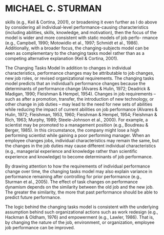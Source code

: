 # MICHAEL C. STURMAN

skills (e.g., Keil & Cortina, 2001), or broadening it even further as I do above by considering all individual-level performance-causing characteristics (including abilities, skills, knowledge, and motivation), then the focus of the model is wider and more consistent with static models of job perfo- rmance (e.g., Campbell, 1990; Motowidlo et al., 1997; Schmidt et al., 1986). Additionally, with a broader focus, the changing-subjects model can be seen as complementary to the changing tasks model rather than as a competing alternative explanation (Keil & Cortina, 2001).

The Changing Tasks Model In addition to changes in individual characteristics, performance changes may be attributable to job changes, new job roles, or revised organizational requirements. The changing tasks model predicts that an individual’s performance changes because the determinants of performance change (Alvares & Hulin, 1972; Deadrick & Madigan, 1990; Fleishman & Hempel, 1954). Changes in job requirements – such as after a promotion, transfer, the introduction of new technology, or other change in job duties – may lead to the need for new sets of abilities while reducing the impact of current abilities on job performance (Alvares & Hulin, 1972; Fleishman, 1953, 1960; Fleishman & Hempel, 1954; Fleishman & Rich, 1963; Murphy, 1989; Steele-Johnson et al., 2000). For example, a scientist may be promoted to a management position (e.g., Boudreau & Berger, 1985). In this circumstance, the company might lose a high performing scientist while gaining a poor performing manager. When an employee changes jobs, individual characteristics may remain the same, but the changes in the job duties may cause different individual characteristics (e.g., managerial experience and knowledge rather than scientiﬁc experience and knowledge) to become determinants of job performance.

By drawing attention to how the requirements of individual performance change over time, the changing tasks model may also explain variance in performance remaining after controlling for prior performance (e.g., Sturman et al., 2005). The effect of task changes on performance dynamism depends on the similarity between the old job and the new job. The greater the similarity, the more that past performance should be able to predict future performance.

The logic behind the changing tasks model is consistent with the underlying assumption behind such organizational actions such as work redesign (e.g., Hackman & Oldham, 1976) and empowerment (e.g., Lawler, 1986). That is, by changing the nature of the job, environment, or organization, employee job performance can be improved.